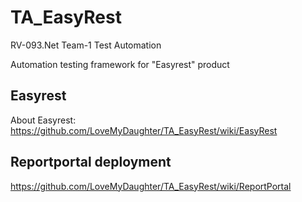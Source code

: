 # TA_EasyRest
RV-093.Net Team-1 Test Automation

Automation testing framework for "Easyrest" product

## Easyrest
About Easyrest:
https://github.com/LoveMyDaughter/TA_EasyRest/wiki/EasyRest


## Reportportal deployment
https://github.com/LoveMyDaughter/TA_EasyRest/wiki/ReportPortal
